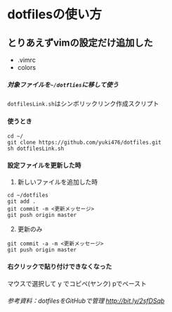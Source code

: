 dotfilesの使い方
===

## とりあえずvimの設定だけ追加した
- .vimrc
- colors

##### 対象ファイルを`~/dotflies`に移して使う
`dotfilesLink.sh`はシンボリックリンク作成スクリプト


#### 使うとき

```shell
cd ~/
git clone https://github.com/yuki476/dotfiles.git
sh dotfilesLink.sh
```

#### 設定ファイルを更新した時
 1. 新しいファイルを追加した時
 ```shell
cd ~/dotfiles
git add .
git commit -m <更新メッセージ>
git push origin master 
```

2. 更新のみ
```shell
git commit -a -m <更新メッセージ>
git push origin master
```

#### 右クリックで貼り付けできなくなった
マウスで選択して y でコピペ(ヤンク) pでペースト



###### 参考資料：dotfilesをGitHubで管理 http://bit.ly/2sfDSqb



